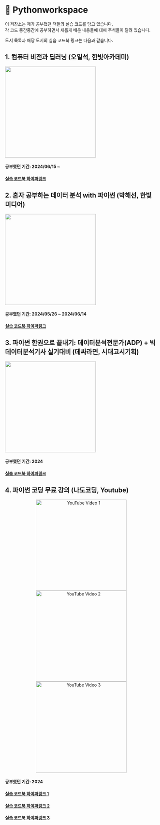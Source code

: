 # 📗 Pythonworkspace

이 저장소는 제가 공부했던 책들의 실습 코드를 담고 있습니다.    
각 코드 중간중간에 공부하면서 새롭게 배운 내용들에 대해 주석들이 달려 있습니다.

도서 목록과 해당 도서의 실습 코드북 링크는 다음과 같습니다.

## 1. 컴퓨터 비전과 딥러닝 (오일석, 한빛아카데미)
<img src="https://contents.kyobobook.co.kr/sih/fit-in/458x0/pdt/9791156645481.jpg" height="300">   

#### 공부했던 기간: 2024/06/15 ~
#### [실습 코드북 하이퍼링크](CV_DL)


## 2. 혼자 공부하는 데이터 분석 with 파이썬 (박해선, 한빛미디어)
<img src="https://contents.kyobobook.co.kr/sih/fit-in/458x0/pdt/9791169210287.jpg" height="300">   

#### 공부했던 기간: 2024/05/26 ~ 2024/06/14
#### [실습 코드북 하이퍼링크](Hongong/DA)


## 3. 파이썬 한권으로 끝내기: 데이터분석전문가(ADP) + 빅데이터분석기사 실기대비 (데싸라면, 시대고시기획)
<img src="https://contents.kyobobook.co.kr/sih/fit-in/458x0/pdt/9791138349185.jpg" height="300">   

#### 공부했던 기간: 2024
#### [실습 코드북 하이퍼링크](ADP_practice)


## 4. 파이썬 코딩 무료 강의 (나도코딩, Youtube)
<p align="center">
  <img src="https://img.youtube.com/vi/kWiCuklohdY/hqdefault.jpg" alt="YouTube Video 1" width="300" />
  <img src="http://img.youtube.com/vi/PjhlUzp_cU0/hqdefault.jpg" alt="YouTube Video 2" width="300" /> 
  <img src="http://img.youtube.com/vi/TNcfJHajqJY/hqdefault.jpg" alt="YouTube Video 3" width="300" />
</p>

#### 공부했던 기간: 2024
#### [실습 코드북 하이퍼링크 1](Nado_Coding/0_Basic)
#### [실습 코드북 하이퍼링크 2](Nado_Coding/5_Advanced)
#### [실습 코드북 하이퍼링크 3](Nado_Coding/7_Advanced)
